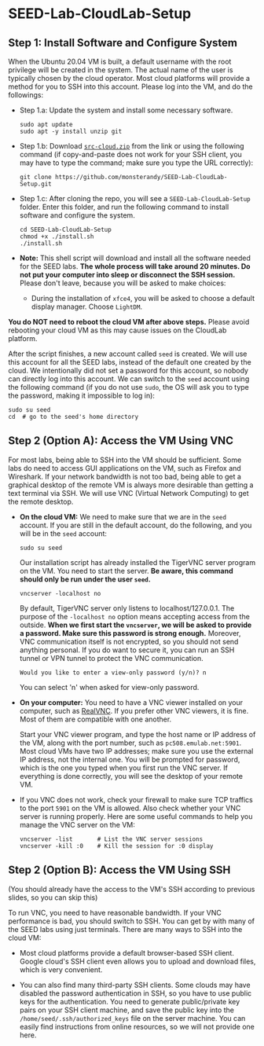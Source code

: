 # SEED-Lab-CloudLab-Setup


## Step 1: Install Software and Configure System


When the Ubuntu 20.04 VM is built, a default username with the root privilege
will be created in the system. The actual name of the user is typically
chosen by the cloud operator. Most cloud platforms will provide
a method for you to SSH into this account. Please log into the VM, and do the followings:

- Step 1.a: Update the system and install some necessary software.
  ```
  sudo apt update
  sudo apt -y install unzip git
  ```

- Step 1.b: Download [`src-cloud.zip`](https://github.com/monsterandy/SEED-Lab-CloudLab-Setup/archive/refs/heads/main.zip)
  from the link or using the following command (if copy-and-paste does not work
  for your SSH client, you may have to type the command; make sure you type
  the URL correctly):
  ```
  git clone https://github.com/monsterandy/SEED-Lab-CloudLab-Setup.git
  ```

- Step 1.c: After cloning the repo, you will see a `SEED-Lab-CloudLab-Setup` folder.
  Enter this folder, and run the following command to install software
  and configure the system.
  ```
  cd SEED-Lab-CloudLab-Setup
  chmod +x ./install.sh
  ./install.sh
  ```

- **Note:** This shell script will download and install all the software needed for
  the SEED labs. **The whole process will take around 20 minutes. 
  Do not put your computer into sleep or disconnect the SSH session.** Please
  don't leave, because you will be asked to make choices:

  - During the installation of `xfce4`, you will be asked to
    choose a default display manager. Choose `LightDM`.

**You do NOT need to reboot the cloud VM after above steps.** Please avoid rebooting your cloud VM as this may cause issues on the CloudLab platform.

After the script finishes, a new account called `seed` is created.
We will use this account for all the SEED labs, instead of the default one
created by the cloud. We intentionally did not set a password for this account,
so nobody can directly log into this account. We can switch to the `seed`
account using the following command (if you do not use `sudo`, the OS
will ask you to type the password, making it impossible to log in):
```
sudo su seed
cd  # go to the seed's home directory
```

## Step 2 (Option A): Access the VM Using VNC

For most labs, being able to SSH into the VM should be sufficient.
Some labs do need to access GUI applications on the VM, such as
Firefox and Wireshark. If your network bandwidth is not too
bad, being able to get a graphical desktop of the remote VM is
always more desirable than getting a text terminal via SSH.
We will use VNC (Virtual Network Computing) to get the remote
desktop.

- **On the cloud VM:** We need to make sure that we are in
  the `seed` account. If you are still in the default account, do
  the following, and you will be in the `seed` account:
  ```
  sudo su seed
  ```

  Our installation script has already installed
  the TigerVNC server program on the VM. You need to start the
  server. **Be aware, this command should only be run under the user `seed`.**
  ```
  vncserver -localhost no
  ```  

  By default, TigerVNC server only listens to localhost/127.0.0.1. The
  purpose of the `-localhost no` option means accepting access from the
  outside. **When we first start the `vncserver`, we will be asked to provide a
  password. Make sure this password is strong enough.** Moreover, VNC
  communication itself is not encrypted, so you should not send anything
  personal. If you do want to secure it, you can run an SSH tunnel or VPN
  tunnel to protect the VNC communication. 
  
  ```
  Would you like to enter a view-only password (y/n)? n
  ```
  You can select 'n' when asked for view-only password.

- **On your computer:** You need to have a VNC viewer installed
  on your computer, such as [RealVNC](https://www.realvnc.com/en/connect/download/viewer/).
  If you prefer other VNC viewers,
  it is fine. Most of them are compatible with one another.

  Start your VNC viewer program, and type the host name or IP address of the VM, along with
  the port number, such as `pc508.emulab.net:5901`. Most cloud VMs have two
  IP addresses; make sure you use the external IP address, not the internal
  one. You will be prompted for password, which is the one you typed
  when you first run the VNC server. If everything is done correctly,
  you will see the desktop of your remote VM.

- If you VNC does not work, check your firewall to make sure TCP traffics
  to the port `5901` on the VM is allowed. Also check whether your VNC server
  is running properly. Here are some useful commands to help you manage the VNC server on the VM:
  ```
  vncserver -list       # List the VNC server sessions
  vncserver -kill :0    # Kill the session for :0 display
  ```

## Step 2 (Option B): Access the VM Using SSH

(You should already have the access to the VM's SSH according to previous slides, so you can skip this)

To run VNC, you need to have reasonable bandwidth. If your VNC performance
is bad, you should switch to SSH. You can get by with many of the
SEED labs using just terminals. There are many ways to SSH into the
cloud VM:

- Most cloud platforms provide a default browser-based SSH client.
  Google cloud's SSH client even allows you to upload and download files,
  which is very convenient.

- You can also find many third-party SSH clients. Some clouds may have
  disabled the password authentication in SSH, so you have to use
  public keys for the authentication.
  You need to generate public/private key pairs on your SSH client machine,
  and save the public key into the `/home/seed/.ssh/authorized_keys` file on
  the server machine. You can easily find
  instructions from online resources, so we will not provide one here.

